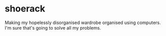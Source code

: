 # shoerack
Making my hopelessly disorganised wardrobe organised using computers. I'm sure that's going to solve all my problems.
